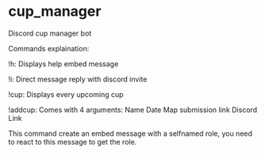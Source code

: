 # cup_manager
Discord cup manager bot

Commands explaination:
  
  !h: Displays help embed message
  
  !i: Direct message reply with discord invite
  
  !cup: Displays every upcoming cup
  
  !addcup: Comes with 4 arguments:
      Name
      Date
      Map submission link
      Discord Link
  
  This command create an embed message with a selfnamed role, you need to react to this message to get the role.
